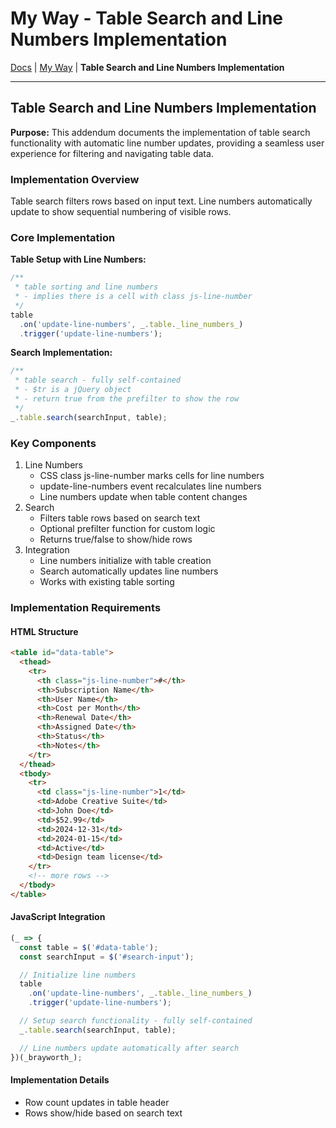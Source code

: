 # My Way - Table Search and Line Numbers Implementation

[Docs](.) | [My Way](myway.md) | **Table Search and Line Numbers Implementation**

---

## Table Search and Line Numbers Implementation

**Purpose:** This addendum documents the implementation of table search functionality with automatic line number updates, providing a seamless user experience for filtering and navigating table data.

### Implementation Overview

Table search filters rows based on input text. Line numbers automatically update to show sequential numbering of visible rows.

### Core Implementation

**Table Setup with Line Numbers:**

```javascript
/**
 * table sorting and line numbers
 * - implies there is a cell with class js-line-number
 */
table
  .on('update-line-numbers', _.table._line_numbers_)
  .trigger('update-line-numbers');
```

**Search Implementation:**

```javascript
/**
 * table search - fully self-contained
 * - $tr is a jQuery object
 * - return true from the prefilter to show the row
 */
_.table.search(searchInput, table);
```

### Key Components

1. Line Numbers
   - CSS class js-line-number marks cells for line numbers
   - update-line-numbers event recalculates line numbers
   - Line numbers update when table content changes
1. Search
   - Filters table rows based on search text
   - Optional prefilter function for custom logic
   - Returns true/false to show/hide rows
1. Integration
   - Line numbers initialize with table creation
   - Search automatically updates line numbers
   - Works with existing table sorting

### Implementation Requirements

#### HTML Structure

```html
<table id="data-table">
  <thead>
    <tr>
      <th class="js-line-number">#</th>
      <th>Subscription Name</th>
      <th>User Name</th>
      <th>Cost per Month</th>
      <th>Renewal Date</th>
      <th>Assigned Date</th>
      <th>Status</th>
      <th>Notes</th>
    </tr>
  </thead>
  <tbody>
    <tr>
      <td class="js-line-number">1</td>
      <td>Adobe Creative Suite</td>
      <td>John Doe</td>
      <td>$52.99</td>
      <td>2024-12-31</td>
      <td>2024-01-15</td>
      <td>Active</td>
      <td>Design team license</td>
    </tr>
    <!-- more rows -->
  </tbody>
</table>
```

#### JavaScript Integration

```javascript
(_ => {
  const table = $('#data-table');
  const searchInput = $('#search-input');

  // Initialize line numbers
  table
    .on('update-line-numbers', _.table._line_numbers_)
    .trigger('update-line-numbers');

  // Setup search functionality - fully self-contained
  _.table.search(searchInput, table);

  // Line numbers update automatically after search
})(_brayworth_);
```

#### Implementation Details

- Row count updates in table header
- Rows show/hide based on search text
